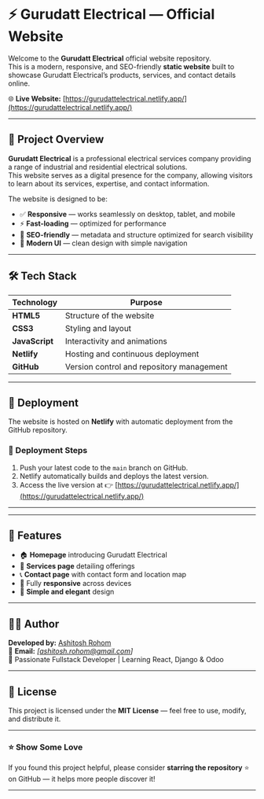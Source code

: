 # ⚡ Gurudatt Electrical — Official Website

Welcome to the **Gurudatt Electrical** official website repository.  
This is a modern, responsive, and SEO-friendly **static website** built to showcase Gurudatt Electrical’s products, services, and contact details online.

🌐 **Live Website:** [https://gurudattelectrical.netlify.app/](https://gurudattelectrical.netlify.app/)

---

## 📖 Project Overview

**Gurudatt Electrical** is a professional electrical services company providing a range of industrial and residential electrical solutions.  
This website serves as a digital presence for the company, allowing visitors to learn about its services, expertise, and contact information.

The website is designed to be:
- ✅ **Responsive** — works seamlessly on desktop, tablet, and mobile
- ⚡ **Fast-loading** — optimized for performance
- 🧭 **SEO-friendly** — metadata and structure optimized for search visibility
- 🎨 **Modern UI** — clean design with simple navigation

---

## 🛠️ Tech Stack

| Technology | Purpose |
|-------------|----------|
| **HTML5** | Structure of the website |
| **CSS3** | Styling and layout |
| **JavaScript** | Interactivity and animations |
| **Netlify** | Hosting and continuous deployment |
| **GitHub** | Version control and repository management |

---

## 🚀 Deployment

The website is hosted on **Netlify** with automatic deployment from the GitHub repository.

### 🔧 Deployment Steps
1. Push your latest code to the `main` branch on GitHub.
2. Netlify automatically builds and deploys the latest version.
3. Access the live version at 👉 [https://gurudattelectrical.netlify.app/](https://gurudattelectrical.netlify.app/)

---


---

## 🧠 Features

- 🏠 **Homepage** introducing Gurudatt Electrical  
- 🧰 **Services page** detailing offerings  
- 📞 **Contact page** with contact form and location map  
- 📱 Fully **responsive** across devices  
- 🌙 **Simple and elegant** design  

---

## 🧑‍💻 Author

**Developed by:** [Ashitosh Rohom](https://github.com/ashurohom)  
📧 **Email:** _[ashitosh.rohom@gmail.com]_  
💼 Passionate Fullstack Developer | Learning React, Django & Odoo  

---

## 📜 License

This project is licensed under the **MIT License** — feel free to use, modify, and distribute it.

---

### ⭐ Show Some Love

If you found this project helpful, please consider **starring the repository** ⭐ on GitHub — it helps more people discover it!

---







